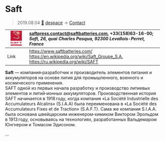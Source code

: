 # Saft
> 2019.08.04 [🚀](../index/index.md) [despace](index.md) → [Contact](contact.md)

|[![](f/contact/s/saft_logo1_thumb.jpg)](f/contact/s/saft_logo1.png)|<saftpress.contact@saftbatteries.com>, +33(158)63-16-00;<br> *Saft, 26, quai Charles Pasqua, 92300 Levallois-Perret, France*|
|:--|:--|
|Link|<https://www.saftbatteries.com/><br> <https://en.wikipedia.org/wiki/Saft_Groupe_S.A.><br> <https://ru.wikipedia.org/wiki/SAFT>|

**Saft** — компания‑разработчик и производитель элементов питания и аккумуляторов на основе лития для промышленного, военного и космического применения.  
SAFT одной из первых начала разработку и производство литиевых элементов и литий‑ионных аккумуляторов. Производственная история SAFT начинается в 1918 году, когда компания «La Société Industrielle des Accumulateurs Alcalins» (S.I.A.A) была переименована в «La Société des Accumulateurs Fixes et de Traction» (S.A.F.T). Сама же компания S.I.A.A. была основана швейцарским инженером‑химиком Виктором Эрольдом в 1913 году, основываясь на технологиях, разработанных Вальдемаром Юнгнером и Томасом Эдисоном.


<p style="page-break-after:always"> </p>

…
